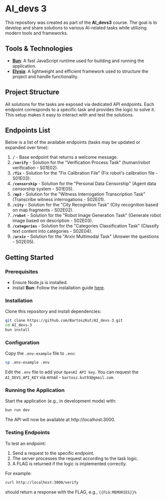 # AI_devs 3

This repository was created as part of the **AI_devs3** course. The goal is to develop and share solutions to various AI-related tasks while utilizing modern tools and frameworks.

## Tools & Technologies

- **[Bun](https://bun.sh/)**: A fast JavaScript runtime used for building and running the application.
- **[Elysia](https://elysiajs.com/)**: A lightweight and efficient framework used to structure the project and handle functionality.

## Project Structure

All solutions for the tasks are exposed via dedicated API endpoints. Each endpoint corresponds to a specific task and provides the logic to solve it. This setup makes it easy to interact with and test the solutions.

## Endpoints List

Below is a list of the available endpoints (tasks may be updated or expanded over time):


1. **`/`** - Base endpoint that returns a welcome message.
2. **`/verify`** - Solution for the "Verification Process Task" (human/robot verification - S01E02).
3. **`/fix`** - Solution for the "Fix Calibration File" (Fix robot's calibration file - S01E03).
4. **`/censorship`** - Solution for the "Personal Data Censorship" (Agent data censorship system - S01E05).
5. **`/mp3`** - Solution for the "Witness Interrogation Transcription Task" (Transcribe witness interrogations - S02E01).
6. **`/city`** - Solution for the "City Recognition Task" (City recognition based on map fragments - S02E02).
7. **`/robot`** - Solution for the "Robot Image Generation Task" (Generate robot image based on description - S02E03).
8. **`/categories`** - Solution for the "Categories Classification Task" (Classify text content into categories - S02E04).
9. **`/arxiv`** - Solution for the "Arxiv Multimodal Task" (Answer the questions - S02E05).

## Getting Started

### Prerequisites
- Ensure Node.js is installed.
- Install **Bun**: Follow the installation guide [here](https://bun.sh/).

### Installation

Clone this repository and install dependencies:

```bash
git clone https://github.com/BartoszKut/AI_devs-3.git
cd AI_devs-3
bun install
```

### Configuration

Copy the `.env-example` file to `.env`:
    
```bash
cp .env-example .env
```

Edit the `.env` file to add your `OpenAI API key`.
You can request the `AI_DEVS_API_KEY` via email - `bartosz.kut93@gmail.com`.

### Running the Application
Start the application (e.g., in development mode) with:

```bash
bun run dev
```

The API will now be available at http://localhost:3000.

### Testing Endpoints
To test an endpoint:
1. Send a request to the specific endpoint.
2. The server processes the request according to the task logic.
3. A FLAG is returned if the logic is implemented correctly.

For example:
```bash
curl http://localhost:3000/verify
```
should return a response with the FLAG, e.g.,
`{{FLG:MEMORIES}}%`

